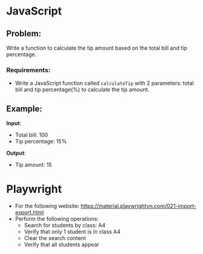 # JavaScript

## Problem:

Write a function to calculate the tip amount based on the total bill and tip percentage.

### Requirements:

- Write a JavaScript function called `calculateTip` with 2 parameters: total bill and tip percentage(%) to calculate the
  tip amount.

## Example:

**Input**:

- Total bill: 100
- Tip percentage: 15%

**Output**:

- Tip amount: 15

# Playwright

- For the following website: https://material.playwrightvn.com/021-import-export.html
- Perform the following operations:
    - Search for students by class: A4
    - Verify that only 1 student is in class A4
    - Clear the search content
    - Verify that all students appear